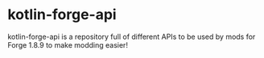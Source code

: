 # kotlin-forge-api

kotlin-forge-api is a repository full of different APIs to be used by mods for Forge 1.8.9 to make modding easier!

